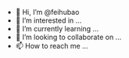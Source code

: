 - 👋 Hi, I’m @feihubao
- 👀 I’m interested in ...
- 🌱 I’m currently learning ...
- 💞️ I’m looking to collaborate on ...
- 📫 How to reach me ...

<!---
feihubao/feihubao is a ✨ special ✨ repository because its `README.md` (this file) appears on your GitHub profile.
You can click the Preview link to take a look at your changes.
--->
